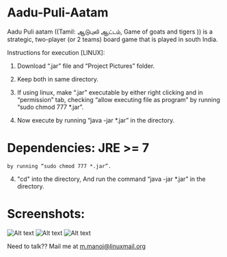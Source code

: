﻿Aadu-Puli-Aatam
===============

Aadu Puli aatam ((Tamil: ஆடுபுலி ஆட்டம், Game of goats and tigers )) is a strategic, two-player (or 2 teams) board game that is played in south India.



Instructions for execution [LINUX]:
1. Download “.jar” file and “Project Pictures” folder.

2. Keep both in same directory.

3. If using linux, make “.jar” executable by either right clicking and    in “permission” tab, checking “allow executing file as program” 
by running “sudo chmod 777 *.jar”.
4. Now execute by running “java -jar *.jar” in the directory.

Dependencies:
	JRE >= 7
=======
	by running “sudo chmod 777 *.jar”.

4. "cd" into the directory, And run the command “java -jar *.jar” in the directory.

Screenshots:
============
![Alt text](https://github.com/manoj-makkuboy/Aadu-Puli-Aatam/blob/master/Screen%20Shots/Goat%20wins.png?raw=true "Optional Title")
![Alt text](https://github.com/manoj-makkuboy/Aadu-Puli-Aatam/blob/master/Screen%20Shots/Initial%20Board.png?raw=true "Optional Title")
![Alt text](https://github.com/manoj-makkuboy/Aadu-Puli-Aatam/blob/master/Screen%20Shots/Tiger%20wins.png?raw=true "Optional Title")



Need to talk??
	Mail me at m.manoj@linuxmail.org
	
